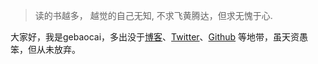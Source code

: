 > 读的书越多， 越觉的自己无知,
> 不求飞黄腾达，但求无愧于心.

大家好，我是gebaocai，多出没于[博客](https://blog.baocai.me)、[Twitter](https://twitter.com/gebaocai/)、[Github](http://github.com/gebaocai) 等地带，虽天资愚笨，但从未放弃。
